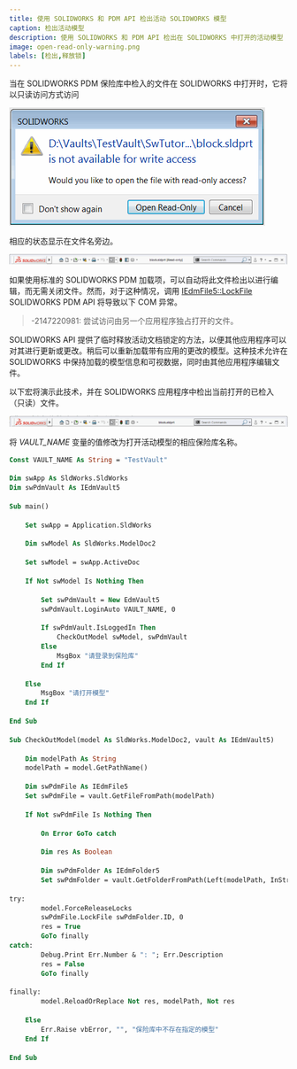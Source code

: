 ```yaml
---
title: 使用 SOLIDWORKS 和 PDM API 检出活动 SOLIDWORKS 模型
caption: 检出活动模型
description: 使用 SOLIDWORKS 和 PDM API 检出在 SOLIDWORKS 中打开的活动模型（使用释放锁）从 PDM 保险库中
image: open-read-only-warning.png
labels: [检出,释放锁]
---
```

当在 SOLIDWORKS PDM 保险库中检入的文件在 SOLIDWORKS 中打开时，它将以只读访问方式访问

![在 SOLIDWORKS 中打开已检入的文件](open-read-only-warning.png)

相应的状态显示在文件名旁边。

![活动文档的只读状态](read-only-file.png)

如果使用标准的 SOLIDWORKS PDM 加载项，可以自动将此文件检出以进行编辑，而无需关闭文件。然而，对于这种情况，调用 [IEdmFile5::LockFile](https://help.solidworks.com/2014/english/api/epdmapi/EPDM.Interop.epdm~EPDM.Interop.epdm.IEdmFile5~LockFile.html) SOLIDWORKS PDM API 将导致以下 COM 异常。

> -2147220981: 尝试访问由另一个应用程序独占打开的文件。

SOLIDWORKS API 提供了临时释放活动文档锁定的方法，以便其他应用程序可以对其进行更新或更改。稍后可以重新加载带有应用的更改的模型。这种技术允许在 SOLIDWORKS 中保持加载的模型信息和可视数据，同时由其他应用程序编辑文件。

以下宏将演示此技术，并在 SOLIDWORKS 应用程序中检出当前打开的已检入（只读）文件。

![具有写访问权限的活动文档](write-access-file.png)

将 *VAULT_NAME* 变量的值修改为打开活动模型的相应保险库名称。

~~~ vb
Const VAULT_NAME As String = "TestVault"

Dim swApp As SldWorks.SldWorks
Dim swPdmVault As IEdmVault5

Sub main()

    Set swApp = Application.SldWorks
    
    Dim swModel As SldWorks.ModelDoc2
    
    Set swModel = swApp.ActiveDoc
    
    If Not swModel Is Nothing Then
    
        Set swPdmVault = New EdmVault5
        swPdmVault.LoginAuto VAULT_NAME, 0
        
        If swPdmVault.IsLoggedIn Then
            CheckOutModel swModel, swPdmVault
        Else
            MsgBox "请登录到保险库"
        End If
    
    Else
        MsgBox "请打开模型"
    End If
    
End Sub

Sub CheckOutModel(model As SldWorks.ModelDoc2, vault As IEdmVault5)

    Dim modelPath As String
    modelPath = model.GetPathName()
    
    Dim swPdmFile As IEdmFile5
    Set swPdmFile = vault.GetFileFromPath(modelPath)

    If Not swPdmFile Is Nothing Then
        
        On Error GoTo catch

        Dim res As Boolean
        
        Dim swPdmFolder As IEdmFolder5
        Set swPdmFolder = vault.GetFolderFromPath(Left(modelPath, InStrRev(modelPath, "\")))

try:
        model.ForceReleaseLocks
        swPdmFile.LockFile swPdmFolder.ID, 0
        res = True
        GoTo finally
catch:
        Debug.Print Err.Number & ": "; Err.Description
        res = False
        GoTo finally
    
finally:
        model.ReloadOrReplace Not res, modelPath, Not res

    Else
        Err.Raise vbError, "", "保险库中不存在指定的模型"
    End If
    
End Sub

~~~